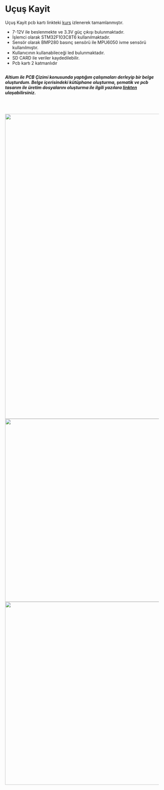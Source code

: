# Uçuş Kayit

Uçuş Kayit pcb kartı linkteki [kurs](https://www.youtube.com/playlist?list=PL0nSGdzTE4g_wqTei7HLfgDrX8tR8PREq) izlenerek tamamlanmıştır.

- 7-12V ile beslenmekte ve 3.3V güç çıkışı bulunmaktadır.
- İşlemci olarak STM32F103C8T6 kullanılmaktadır.
- Sensör olarak BMP280 basınç sensörü ile MPU6050 ivme sensörü kullanılmıştır.
- Kullanıcının kullanabileceği led bulunmaktadır.
- SD CARD ile veriler kaydedilebilir.
- Pcb kartı 2 katmanlıdır 

##
***Altium ile PCB Çizimi konusunda yaptığım çalışmaları derleyip bir belge oluşturdum. Belge içerisindeki kütüphane oluşturma, şematik ve pcb tasarım ile üretim dosyalarını oluşturma ile ilgili yazılara [linkten](https://lnkd.in/d-QzRE9U) ulaşabilirsiniz.*** 
##

<br>

<p align="left">
  <img src="https://user-images.githubusercontent.com/64609951/209919677-35d5ca9e-1d65-430c-8d14-07e8877481d3.png" width="1000"><br>
  <img src="https://user-images.githubusercontent.com/64609951/209703039-bab45324-48d5-44ad-8a31-39649a097143.png" width="600"><br>
  <img src="https://user-images.githubusercontent.com/64609951/209703041-3ea5acbe-f799-4c06-b50b-8713dd6cc3f2.png" width="600"><br>
</p>

